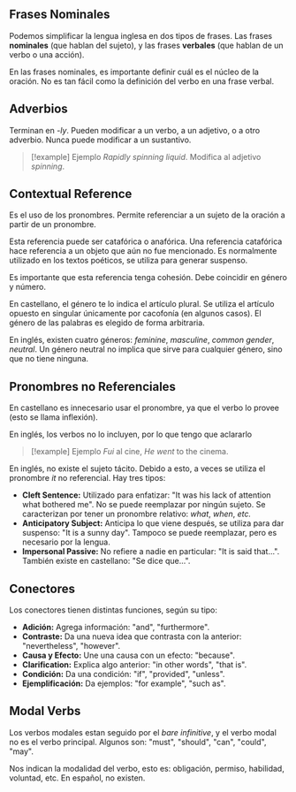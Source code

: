 ## Frases Nominales

Podemos simplificar la lengua inglesa en dos tipos de frases. Las frases **nominales** (que hablan del sujeto), y las frases **verbales** (que hablan de un verbo o una acción).

En las frases nominales, es importante definir cuál es el núcleo de la oración. No es tan fácil como la definición del verbo en una frase verbal.

## Adverbios

Terminan en *-ly*. Pueden modificar a un verbo, a un adjetivo, o a otro adverbio. Nunca puede modificar a un sustantivo.

> [!example] Ejemplo
> *Rapidly spinning liquid*. Modifica al adjetivo *spinning*.

## Contextual Reference

Es el uso de los pronombres. Permite referenciar a un sujeto de la oración a partir de un pronombre.

Esta referencia puede ser catafórica o anafórica. Una referencia catafórica hace referencia a un objeto que aún no fue mencionado. Es normalmente utilizado en los textos poéticos, se utiliza para generar suspenso.

Es importante que esta referencia tenga cohesión. Debe coincidir en género y número.

En castellano, el género te lo indica el artículo plural. Se utiliza el artículo opuesto en singular únicamente por cacofonía (en algunos casos). El género de las palabras es elegido de forma arbitraria.

En inglés, existen cuatro géneros: *feminine*, *masculine*, *common gender*, *neutral*. Un género neutral no implica que sirve para cualquier género, sino que no tiene ninguna.

## Pronombres no Referenciales

En castellano es innecesario usar el pronombre, ya que el verbo lo provee (esto se llama inflexión).

En inglés, los verbos no lo incluyen, por lo que tengo que aclararlo

> [!example] Ejemplo
> *Fui* al cine, *He went* to the cinema.

En inglés, no existe el sujeto tácito. Debido a esto, a veces se utiliza el pronombre *it* no referencial. Hay tres tipos:

- **Cleft Sentence:** Utilizado para enfatizar: "It was his lack of attention what bothered me". No se puede reemplazar por ningún sujeto. Se caracterizan por tener un pronombre relativo: *what*, *when*, *etc.*
- **Anticipatory Subject:** Anticipa lo que viene después, se utiliza para dar suspenso: "It is a sunny day". Tampoco se puede reemplazar, pero es necesario por la lengua.
- **Impersonal Passive:** No refiere a nadie en particular: "It is said that...". También existe en castellano: "Se dice que...".

## Conectores

Los conectores tienen distintas funciones, según su tipo:

- **Adición:** Agrega información: "and", "furthermore".
- **Contraste:** Da una nueva idea que contrasta con la anterior: "nevertheless", "however".
- **Causa y Efecto:** Une una causa con un efecto: "because".
- **Clarification:** Explica algo anterior: "in other words", "that is".
- **Condición:** Da una condición: "if", "provided", "unless".
- **Ejemplificación:** Da ejemplos: "for example", "such as".

## Modal Verbs

Los verbos modales estan seguido por el *bare infinitive*, y el verbo modal no es el verbo principal. Algunos son: "must", "should", "can", "could", "may".

Nos indican la modalidad del verbo, esto es: obligación, permiso, habilidad, voluntad, etc. En español, no existen.
